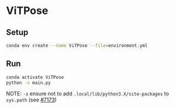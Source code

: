# ViTPose

## Setup

```bash
conda env create --name ViTPose --file=environment.yml
```

## Run

```bash
conda activate ViTPose
python -s main.py
```

NOTE: `-s` ensure not to add `.local/lib/python3.X/site-packages` to `sys.path` (see [#7173](https://github.com/conda/conda/issues/7173))
